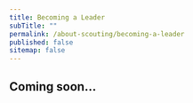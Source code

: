 ```yaml
---
title: Becoming a Leader
subTitle: ""
permalink: /about-scouting/becoming-a-leader
published: false
sitemap: false
---
```


## Coming soon...